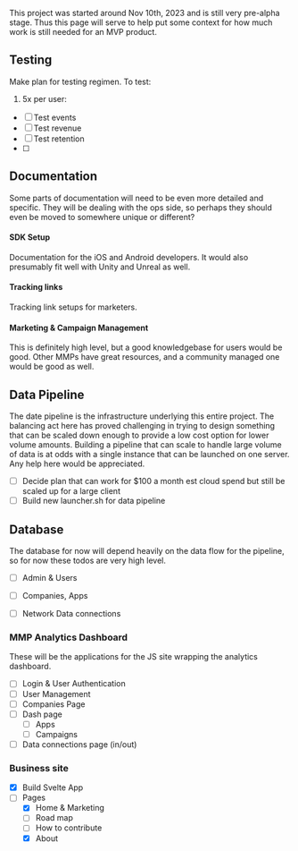 This project was started around Nov 10th, 2023 and is still very pre-alpha stage. Thus this page will serve to help put some context for how much work is still needed for an MVP product.

## Testing
Make plan for testing regimen. To test:

1. 5x per user: 
- [ ] Test events
- [ ] Test revenue
- [ ] Test retention
- [ ] 


## Documentation
Some parts of documentation will need to be even more detailed and specific. They will be dealing with the ops side, so perhaps they should even be moved to somewhere unique or different?

#### SDK Setup
Documentation for the iOS and Android developers. It would also presumably fit well with Unity and Unreal as well.

#### Tracking links
Tracking link setups for marketers.

#### Marketing & Campaign Management
This is definitely high level, but a good knowledgebase for users would be good. Other MMPs have great resources, and a community managed one would be good as well.

## Data Pipeline
The date pipeline is the infrastructure underlying this entire project. The balancing act here has proved challenging in trying to design something that can be scaled down enough to provide a low cost option for lower volume amounts. Building a pipeline that can scale to handle large volume of data is at odds with a single instance that can be launched on one server. Any help here would be appreciated.
- [ ] Decide plan that can work for $100 a month est cloud spend but still be scaled up for a large client
- [ ] Build new launcher.sh for data pipeline

## Database
The database for now will depend heavily on the data flow for the pipeline, so for now these todos are very high level.
- [ ] Admin & Users
- [ ] Companies, Apps
- [ ] Network Data connections


### MMP Analytics Dashboard
These will be the applications for the JS site wrapping the analytics dashboard.
- [ ] Login & User Authentication
- [ ] User Management
- [ ] Companies Page
- [ ] Dash page
	- [ ] Apps
	- [ ] Campaigns
- [ ] Data connections page (in/out)

### Business site
- [x] Build Svelte App
- [ ] Pages
	- [x] Home & Marketing
	- [ ] Road map
	- [ ] How to contribute
	- [x] About

